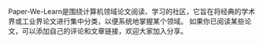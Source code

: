 Paper-We-Learn是围绕计算机领域论文阅读、学习的社区，它旨在将经典的学术界或工业界论文进行集中分类，以便系统地掌握某个领域。
如果你已阅读某些论文，可以添加自己的评论和文章链接，欢迎大家加入分享。

